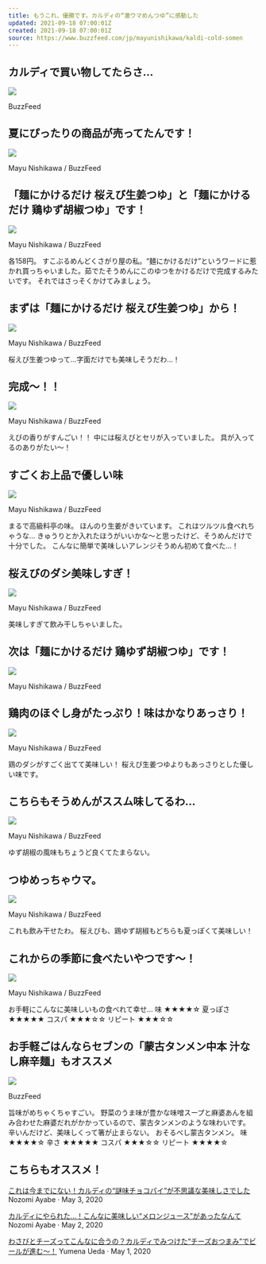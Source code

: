 ```yaml
---
title: もうこれ、優勝です。カルディの“激ウマめんつゆ”に感動した
updated: 2021-09-18 07:00:01Z
created: 2021-09-18 07:00:01Z
source: https://www.buzzfeed.com/jp/mayunishikawa/kaldi-cold-somen
---
```


##   カルディで買い物してたらさ…

 ![](https://img.buzzfeed.com/buzzfeed-static/static/2020-05/4/5/asset/373c98ce3a16/sub-buzz-6170-1588568683-1.jpg?downsize=700%3A%2A&output-quality=auto&output-format=auto)

  BuzzFeed

##   夏にぴったりの商品が売ってたんです！

 ![](https://img.buzzfeed.com/buzzfeed-static/static/2020-05/4/5/asset/d194f1c5af13/sub-buzz-6003-1588568707-1.jpg?crop=479%3A375%3B236%2C170&downsize=700%3A%2A&output-quality=auto&output-format=auto)

  Mayu Nishikawa / BuzzFeed

##   「麺にかけるだけ 桜えび生姜つゆ」と「麺にかけるだけ 鶏ゆず胡椒つゆ」です！

 ![](https://img.buzzfeed.com/buzzfeed-static/static/2020-05/4/4/asset/835158aac0ff/sub-buzz-5909-1588566693-2.jpg?downsize=700%3A%2A&output-quality=auto&output-format=auto)

  Mayu Nishikawa / BuzzFeed

各158円。
すこぶるめんどくさがり屋の私。“麺にかけるだけ”というワードに惹かれ買っちゃいました。茹でたそうめんにこのゆつをかけるだけで完成するみたいです。
それではさっそくかけてみましょう。

##   まずは「麺にかけるだけ 桜えび生姜つゆ」から！

 ![](https://img.buzzfeed.com/buzzfeed-static/static/2020-05/4/4/asset/7bc55e2b0305/sub-buzz-6066-1588567706-4.jpg)

  Mayu Nishikawa / BuzzFeed

桜えび生姜つゆって…字面だけでも美味しそうだわ…！

##   完成〜！！

 ![](https://img.buzzfeed.com/buzzfeed-static/static/2020-05/4/4/asset/835158aac0ff/sub-buzz-5905-1588566791-2.jpg)

  Mayu Nishikawa / BuzzFeed

えびの香りがすんごい！！
中には桜えびとセリが入っていました。
具が入ってるのありがたい〜！

##   すごくお上品で優しい味

 ![](https://img.buzzfeed.com/buzzfeed-static/static/2020-05/4/4/asset/9999a8c189f1/sub-buzz-5931-1588566810-1.jpg)

  Mayu Nishikawa / BuzzFeed

まるで高級料亭の味。
ほんのり生姜がきいています。
これはツルツル食べれちゃうな…
きゅうりとか入れたほうがいいかな〜と思ったけど、そうめんだけで十分でした。
こんなに簡単で美味しいアレンジそうめん初めて食べた…！

##   桜えびのダシ美味しすぎ！

 ![](https://img.buzzfeed.com/buzzfeed-static/static/2020-05/4/4/asset/686be6f03005/sub-buzz-6156-1588566838-3.jpg)

  Mayu Nishikawa / BuzzFeed

美味しすぎて飲み干しちゃいました。

##   次は「麺にかけるだけ 鶏ゆず胡椒つゆ」です！

 ![](https://img.buzzfeed.com/buzzfeed-static/static/2020-05/4/4/asset/686be6f03005/sub-buzz-6219-1588567756-1.jpg)

  Mayu Nishikawa / BuzzFeed

##   鶏肉のほぐし身がたっぷり！味はかなりあっさり！

 ![](https://img.buzzfeed.com/buzzfeed-static/static/2020-05/4/7/asset/835158aac0ff/sub-buzz-6264-1588577938-1.jpg)

  Mayu Nishikawa / BuzzFeed

鶏のダシがすごく出てて美味しい！
桜えび生姜つゆよりもあっさりとした優しい味です。

##   こちらもそうめんがススム味してるわ…

 ![](https://img.buzzfeed.com/buzzfeed-static/static/2020-05/4/4/asset/47404e5c46cf/sub-buzz-5861-1588567784-9.jpg)

  Mayu Nishikawa / BuzzFeed

ゆず胡椒の風味もちょうど良くてたまらない。

##   つゆめっちゃウマ。

 ![](https://img.buzzfeed.com/buzzfeed-static/static/2020-05/4/4/asset/2399fa297a11/sub-buzz-6075-1588567806-8.jpg)

  Mayu Nishikawa / BuzzFeed

これも飲み干せたわ。
桜えびも、鶏ゆず胡椒もどちらも夏っぽくて美味しい！

##   これからの季節に食べたいやつです〜！

 ![](https://img.buzzfeed.com/buzzfeed-static/static/2020-05/4/7/asset/373c98ce3a16/sub-buzz-6488-1588578727-1.jpg)

  Mayu Nishikawa / BuzzFeed

お手軽にこんなに美味しいもの食べれて幸せ…
味 ★★★★☆
夏っぽさ ★★★★★
コスパ ★★★☆☆
リピート ★★★☆☆

##   お手軽ごはんならセブンの「蒙古タンメン中本 汁なし麻辛麺」もオススメ

 ![](https://img.buzzfeed.com/buzzfeed-static/static/2020-05/4/8/asset/686be6f03005/sub-buzz-6575-1588579200-16.png)

  BuzzFeed

旨味がめちゃくちゃすごい。
野菜のうま味が豊かな味噌スープと麻婆あんを組み合わせた麻婆だれがかかっているので、蒙古タンメンのような味わいです。
辛いんだけど、美味しくって箸が止まらない。
おそるべし蒙古タンメン。
味 ★★★★☆
辛さ ★★★★★
コスパ ★★★☆☆
リピート ★★★★☆

## こちらもオススメ！

 [これは今までにない！カルディの“謎味チョコパイ”が不思議な美味しさでした](https://www.buzzfeed.com/jp/nozomiayabe/kaldi-watermelonchocopie?bfsource=relatedmanual)  Nozomi Ayabe  · May 3, 2020

 [カルディにやられた…！こんなに美味しい“メロンジュース”があったなんて](https://www.buzzfeed.com/jp/nozomiayabe/kaldi-melonjellydrink?bfsource=relatedmanual)  Nozomi Ayabe  · May 2, 2020

 [わさびとチーズってこんなに合うの？カルディでみつけた“チーズおつまみ”でビールが進む〜！](https://www.buzzfeed.com/jp/yumenaueda/kaldi-qbb-wasabismokedcheese?bfsource=relatedmanual)  Yumena Ueda  · May 1, 2020